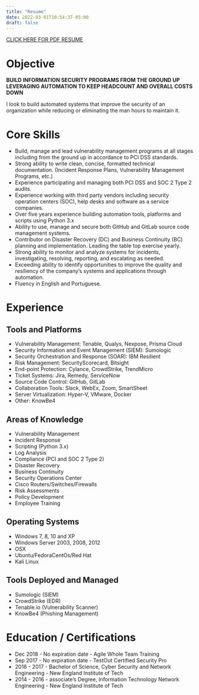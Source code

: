 ```yaml
---
title: "Resume"
date: 2022-03-01T10:54:37-05:00
draft: false
---
```


[CLICK HERE FOR PDF RESUME](http://resume.rackreaver.com)

# Objective

**BUILD INFORMATION SECURITY PROGRAMS FROM THE GROUND UP LEVERAGING AUTOMATION TO KEEP HEADCOUNT AND OVERALL COSTS DOWN**

I look to build automated systems that improve the security of an organization while reducing or eliminating the man hours to maintain it.

# Core Skills

- Build, manage and lead vulnerability management programs at all stages including from the ground up in accordance to PCI DSS standards.
- Strong ability to write clean, concise, formatted technical documentation. (Incident Response Plans, Vulnerability Management Programs, etc.)
- Experience participating and managing both PCI DSS and SOC 2 Type 2 audits.
- Experience working with third party vendors including security operation centers (SOC), help desks and software as a service companies.
- Over five years experience building automation tools, platforms and scripts using Python 3.x
- Ability to use, manage and secure both GitHub and GitLab source code management systems.
- Contributor on Disaster Recovery (DC) and Business Continuity (BC) planning and implementation. Leading the table top exercise yearly.
- Strong ability to monitor and analyze systems for incidents, investigating, resolving, reporting, and escalating as needed.
- Exceeding ability to identify opportunities to improve the quality and resiliency of the company’s systems and applications through automation.
- Fluency in English and Portuguese.

# Experience

## Tools and Platforms

- Vulnerability Management: Tenable, Qualys, Nexpose, Prisma Cloud
- Security Information and Event Management (SIEM): Sumologic
- Security Orchestration and Response (SOAR): IBM Resilient
- Risk Management: SecurityScorecard, Bitsight
- End-point Protection: Cylance, CrowdStrike, TrendMicro
- Ticket Systems: Jira, Remedy, ServiceNow
- Source Code Control: GitHub, GitLab
- Collaboration Tools: Slack, WebEx, Zoom, SmartSheet
- Server Virtualization: Hyper-V, VMware, Docker
- Other: KnowBe4

## Areas of Knowledge

- Vulnerability Management
- Incident Response
- Scripting (Python 3.x)
- Log Analysis
- Compliance (PCI and SOC 2 Type 2)
- Disaster Recovery
- Business Continuity
- Security Operations Center
- Cisco Routers/Switches/Firewalls
- Risk Assessments
- Policy Development
- Employee Training

## Operating Systems

- Windows 7, 8, 10 and XP
- Windows Server 2003, 2008, 2012
- OSX
- Ubuntu/FedoraCentOs/Red Hat
- Kali Linux

## Tools Deployed and Managed

- Sumologic (SIEM)
- CrowdStrike (EDR)
- Tenable.io (Vulnerability Scanner)
- KnowBe4 (Phishing Management)

# Education / Certifications

- Dec 2018 - No expiration date - Agile Whole Team Training
- Sep 2017 - No expiration date - TestOut Certified Security Pro
- 2016 - 2017 - Bachelor of Science, Cyber Security and Network Engineering - New England Institute of Tech
- 2014 - 2016 - associate’s Degree, Information Technology Network Engineering - New England Institute of Tech
